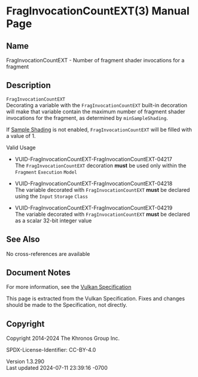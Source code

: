 # FragInvocationCountEXT(3) Manual Page

## Name

FragInvocationCountEXT - Number of fragment shader invocations for a
fragment



## <a href="#_description" class="anchor"></a>Description

`FragInvocationCountEXT`  
Decorating a variable with the `FragInvocationCountEXT` built-in
decoration will make that variable contain the maximum number of
fragment shader invocations for the fragment, as determined by
`minSampleShading`.

If <a
href="https://registry.khronos.org/vulkan/specs/1.3-extensions/html/vkspec.html#primsrast-sampleshading"
target="_blank" rel="noopener">Sample Shading</a> is not enabled,
`FragInvocationCountEXT` will be filled with a value of 1.

Valid Usage

- <a href="#VUID-FragInvocationCountEXT-FragInvocationCountEXT-04217"
  id="VUID-FragInvocationCountEXT-FragInvocationCountEXT-04217"></a>
  VUID-FragInvocationCountEXT-FragInvocationCountEXT-04217  
  The `FragInvocationCountEXT` decoration **must** be used only within
  the `Fragment` `Execution` `Model`

- <a href="#VUID-FragInvocationCountEXT-FragInvocationCountEXT-04218"
  id="VUID-FragInvocationCountEXT-FragInvocationCountEXT-04218"></a>
  VUID-FragInvocationCountEXT-FragInvocationCountEXT-04218  
  The variable decorated with `FragInvocationCountEXT` **must** be
  declared using the `Input` `Storage` `Class`

- <a href="#VUID-FragInvocationCountEXT-FragInvocationCountEXT-04219"
  id="VUID-FragInvocationCountEXT-FragInvocationCountEXT-04219"></a>
  VUID-FragInvocationCountEXT-FragInvocationCountEXT-04219  
  The variable decorated with `FragInvocationCountEXT` **must** be
  declared as a scalar 32-bit integer value

## <a href="#_see_also" class="anchor"></a>See Also

No cross-references are available

## <a href="#_document_notes" class="anchor"></a>Document Notes

For more information, see the <a
href="https://registry.khronos.org/vulkan/specs/1.3-extensions/html/vkspec.html#FragInvocationCountEXT"
target="_blank" rel="noopener">Vulkan Specification</a>

This page is extracted from the Vulkan Specification. Fixes and changes
should be made to the Specification, not directly.

## <a href="#_copyright" class="anchor"></a>Copyright

Copyright 2014-2024 The Khronos Group Inc.

SPDX-License-Identifier: CC-BY-4.0

Version 1.3.290  
Last updated 2024-07-11 23:39:16 -0700
